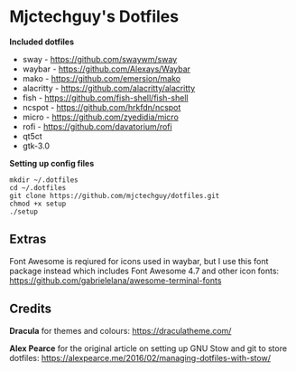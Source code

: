 # Mjctechguy's Dotfiles
**Included dotfiles**
- sway - https://github.com/swaywm/sway
- waybar - https://github.com/Alexays/Waybar
- mako - https://github.com/emersion/mako
- alacritty - https://github.com/alacritty/alacritty
- fish - https://github.com/fish-shell/fish-shell
- ncspot - https://github.com/hrkfdn/ncspot
- micro - https://github.com/zyedidia/micro
- rofi - https://github.com/davatorium/rofi
- qt5ct
- gtk-3.0

**Setting up config files**
```
mkdir ~/.dotfiles
cd ~/.dotfiles
git clone https://github.com/mjctechguy/dotfiles.git
chmod +x setup
./setup
```
## Extras
Font Awesome is reqiured for icons used in waybar, but I use this font package instead which includes Font Awesome 4.7 and other icon fonts: https://github.com/gabrielelana/awesome-terminal-fonts

## Credits
**Dracula** for themes and colours: https://draculatheme.com/

**Alex Pearce** for the original article on setting up GNU Stow and git to store dotfiles: https://alexpearce.me/2016/02/managing-dotfiles-with-stow/
